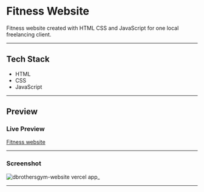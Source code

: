 # Fitness Website

Fitness website created with HTML CSS and JavaScript for one local freelancing client.

<hr>

## Tech Stack

- HTML
- CSS
- JavaScript

<hr>

## Preview

### Live Preview

[Fitness website](https://dbrothersgym-website.vercel.app/)

<hr>

### Screenshot

![dbrothersgym-website vercel app_](https://user-images.githubusercontent.com/95171638/232578479-7ca7a568-0853-44c3-b5fb-f479e37d8559.png)

<hr>